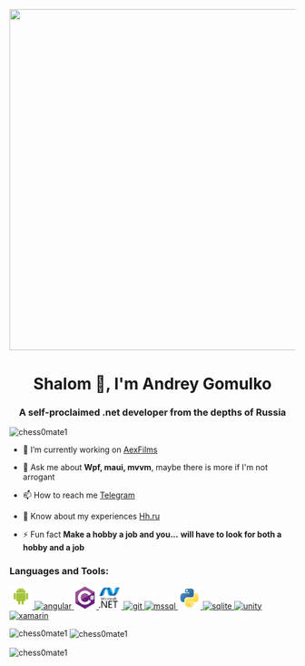 
<p align='center'>
  <img src='https://th.bing.com/th/id/OIG.Btkv9hav3jr9WBVpib83?pid=ImgGn' Height='600' Width="800">
</p>

<h1 align="center">Shalom 👋, I'm Andrey Gomulko</h1>
<h3 align="center">A self-proclaimed .net developer from the depths of Russia</h3>

<p align="left"> <img src="https://komarev.com/ghpvc/?username=chess0mate1&label=Profile%20views&color=0e75b6&style=flat" alt="chess0mate1" /> </p>

- 🔭 I’m currently working on [AexFilms](https://github.com/Chess0mate1/AexFilms)

- 💬 Ask me about **Wpf, maui, mvvm**, maybe there is more if I'm not arrogant

- 📫 How to reach me [Telegram](https://t.me/andrey_gomulko)

- 📄 Know about my experiences [Hh.ru](https://hh.ru/resume/6e82df73ff0b0db3320039ed1f6a506e39425a)

- ⚡ Fun fact **Make a hobby a job and you...**
  **will have to look for both a hobby and a job**

<h3 align="left">Languages and Tools:</h3>
<p align="left"> <a href="https://developer.android.com" target="_blank" rel="noreferrer"> <img src="https://raw.githubusercontent.com/devicons/devicon/master/icons/android/android-original-wordmark.svg" alt="android" width="40" height="40"/> </a> <a href="https://angular.io" target="_blank" rel="noreferrer"> <img src="https://angular.io/assets/images/logos/angular/angular.svg" alt="angular" width="40" height="40"/> </a> <a href="https://www.w3schools.com/cs/" target="_blank" rel="noreferrer"> <img src="https://raw.githubusercontent.com/devicons/devicon/master/icons/csharp/csharp-original.svg" alt="csharp" width="40" height="40"/> </a> <a href="https://dotnet.microsoft.com/" target="_blank" rel="noreferrer"> <img src="https://raw.githubusercontent.com/devicons/devicon/master/icons/dot-net/dot-net-original-wordmark.svg" alt="dotnet" width="40" height="40"/> </a> <a href="https://git-scm.com/" target="_blank" rel="noreferrer"> <img src="https://www.vectorlogo.zone/logos/git-scm/git-scm-icon.svg" alt="git" width="40" height="40"/> </a> <a href="https://www.microsoft.com/en-us/sql-server" target="_blank" rel="noreferrer"> <img src="https://www.svgrepo.com/show/303229/microsoft-sql-server-logo.svg" alt="mssql" width="40" height="40"/> </a> <a href="https://www.python.org" target="_blank" rel="noreferrer"> <img src="https://raw.githubusercontent.com/devicons/devicon/master/icons/python/python-original.svg" alt="python" width="40" height="40"/> </a> <a href="https://www.sqlite.org/" target="_blank" rel="noreferrer"> <img src="https://www.vectorlogo.zone/logos/sqlite/sqlite-icon.svg" alt="sqlite" width="40" height="40"/> </a> <a href="https://unity.com/" target="_blank" rel="noreferrer"> <img src="https://www.vectorlogo.zone/logos/unity3d/unity3d-icon.svg" alt="unity" width="40" height="40"/> </a> <a href="https://dotnet.microsoft.com/apps/xamarin" target="_blank" rel="noreferrer"> <img src="https://raw.githubusercontent.com/detain/svg-logos/780f25886640cef088af994181646db2f6b1a3f8/svg/xamarin.svg" alt="xamarin" width="40" height="40"/> </a> </p>

<p><img align="left" src="https://github-readme-stats.vercel.app/api/top-langs?username=chess0mate1&show_icons=true&locale=en&layout=compact&theme=tokyonight" alt="chess0mate1" /></p>

<p>&nbsp;<img align="center" src="https://github-readme-stats.vercel.app/api?username=chess0mate1&show_icons=true&locale=en&theme=tokyonight" alt="chess0mate1" /></p>

<p><img align="center" src="https://github-readme-streak-stats.herokuapp.com/?user=chess0mate1&theme=tokyonight" alt="chess0mate1" /></p>
